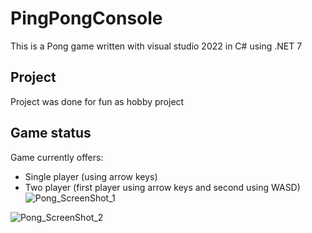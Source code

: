 # PingPongConsole

This is a Pong game written with visual studio 2022 in C# using .NET 7

## Project
Project was done for fun as hobby project

## Game status 
Game currently offers:
  - Single player (using arrow keys)
  - Two player (first player using arrow keys and second using WASD)
![Pong_ScreenShot_1](https://github.com/dragoaus/PingPongConsole/assets/48952742/49e0ae83-6263-4e9a-b28d-45451a82d878)

![Pong_ScreenShot_2](https://github.com/dragoaus/PingPongConsole/assets/48952742/e42bbf87-d0b7-4843-878d-eed6b7139a8b)

